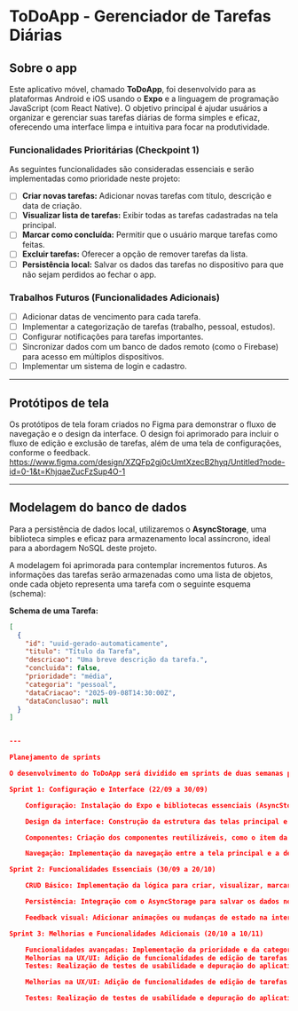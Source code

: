 # ToDoApp - Gerenciador de Tarefas Diárias

## Sobre o app

Este aplicativo móvel, chamado **ToDoApp**, foi desenvolvido para as plataformas Android e iOS usando o **Expo** e a linguagem de programação JavaScript (com React Native). O objetivo principal é ajudar usuários a organizar e gerenciar suas tarefas diárias de forma simples e eficaz, oferecendo uma interface limpa e intuitiva para focar na produtividade.

### Funcionalidades Prioritárias (Checkpoint 1)

As seguintes funcionalidades são consideradas essenciais e serão implementadas como prioridade neste projeto:

- [ ] **Criar novas tarefas:** Adicionar novas tarefas com título, descrição e data de criação.
- [ ] **Visualizar lista de tarefas:** Exibir todas as tarefas cadastradas na tela principal.
- [ ] **Marcar como concluída:** Permitir que o usuário marque tarefas como feitas.
- [ ] **Excluir tarefas:** Oferecer a opção de remover tarefas da lista.
- [ ] **Persistência local:** Salvar os dados das tarefas no dispositivo para que não sejam perdidos ao fechar o app.

### Trabalhos Futuros (Funcionalidades Adicionais)

- [ ] Adicionar datas de vencimento para cada tarefa.
- [ ] Implementar a categorização de tarefas (trabalho, pessoal, estudos).
- [ ] Configurar notificações para tarefas importantes.
- [ ] Sincronizar dados com um banco de dados remoto (como o Firebase) para acesso em múltiplos dispositivos.
- [ ] Implementar um sistema de login e cadastro.

---

## Protótipos de tela

Os protótipos de tela foram criados no Figma para demonstrar o fluxo de navegação e o design da interface. O design foi aprimorado para incluir o fluxo de edição e exclusão de tarefas, além de uma tela de configurações, conforme o feedback.
https://www.figma.com/design/XZQFp2gj0cUmtXzecB2hyq/Untitled?node-id=0-1&t=KhjqaeZucFzSup4O-1


---

## Modelagem do banco de dados

Para a persistência de dados local, utilizaremos o **AsyncStorage**, uma biblioteca simples e eficaz para armazenamento local assíncrono, ideal para a abordagem NoSQL deste projeto.

A modelagem foi aprimorada para contemplar incrementos futuros. As informações das tarefas serão armazenadas como uma lista de objetos, onde cada objeto representa uma tarefa com o seguinte esquema (schema):

**Schema de uma Tarefa:**

```json
[
  {
    "id": "uuid-gerado-automaticamente",
    "titulo": "Título da Tarefa",
    "descricao": "Uma breve descrição da tarefa.",
    "concluida": false,
    "prioridade": "média",
    "categoria": "pessoal", 
    "dataCriacao": "2025-09-08T14:30:00Z",
    "dataConclusao": null 
  }
]


---

Planejamento de sprints

O desenvolvimento do ToDoApp será dividido em sprints de duas semanas para garantir um progresso contínuo e organizado.

Sprint 1: Configuração e Interface (22/09 a 30/09)

    Configuração: Instalação do Expo e bibliotecas essenciais (AsyncStorage).

    Design da interface: Construção da estrutura das telas principal e de adição de tarefas.

    Componentes: Criação dos componentes reutilizáveis, como o item da lista de tarefas e o botão flutuante.

    Navegação: Implementação da navegação entre a tela principal e a de adicionar tarefa.

Sprint 2: Funcionalidades Essenciais (30/09 a 20/10)

    CRUD Básico: Implementação da lógica para criar, visualizar, marcar como concluída e excluir tarefas.

    Persistência: Integração com o AsyncStorage para salvar os dados no dispositivo.

    Feedback visual: Adicionar animações ou mudanças de estado na interface (ex: riscar o texto de uma tarefa concluída).

Sprint 3: Melhorias e Funcionalidades Adicionais (20/10 a 10/11)

    Funcionalidades avançadas: Implementação da prioridade e da categoria nas tarefas.
    Melhorias na UX/UI: Adição de funcionalidades de edição de tarefas e aprimoramento dos estilos.
    Testes: Realização de testes de usabilidade e depuração do aplicativo.

    Melhorias na UX/UI: Adição de funcionalidades de edição de tarefas e aprimoramento dos estilos.

    Testes: Realização de testes de usabilidade e depuração do aplicativo.
